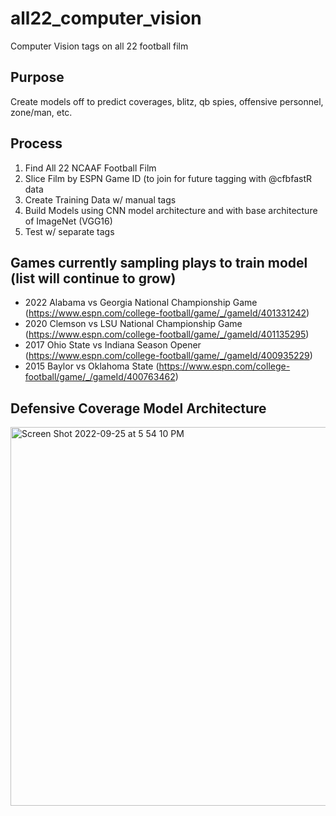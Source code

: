 # all22_computer_vision
Computer Vision tags on all 22 football film


## Purpose
Create models off to predict coverages, blitz, qb spies, offensive personnel, zone/man, etc. 

## Process
1. Find All 22 NCAAF Football Film
2. Slice Film by ESPN Game ID (to join for future tagging with @cfbfastR data
3. Create Training Data w/ manual tags
4. Build Models using CNN model architecture and with base architecture of ImageNet (VGG16)
5. Test w/ separate tags

## Games currently sampling plays to train model (list will continue to grow)
- 2022 Alabama vs Georgia National Championship Game (https://www.espn.com/college-football/game/_/gameId/401331242)
- 2020 Clemson vs LSU National Championship Game (https://www.espn.com/college-football/game/_/gameId/401135295)
- 2017 Ohio State vs Indiana Season Opener (https://www.espn.com/college-football/game/_/gameId/400935229)
- 2015 Baylor vs Oklahoma State (https://www.espn.com/college-football/game/_/gameId/400763462)

## Defensive Coverage Model Architecture
<img width="606" alt="Screen Shot 2022-09-25 at 5 54 10 PM" src="https://user-images.githubusercontent.com/20390351/192174399-2c4b571f-6bda-4bd6-8dcc-fc2a63b8cf8d.png">



